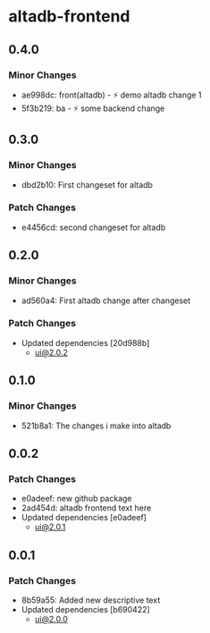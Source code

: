 # altadb-frontend

## 0.4.0

### Minor Changes

- ae998dc: front(altadb) - :zap: demo altadb change 1
- 5f3b219: ba - :zap: some backend change

## 0.3.0

### Minor Changes

- dbd2b10: First changeset for altadb

### Patch Changes

- e4456cd: second changeset for altadb

## 0.2.0

### Minor Changes

- ad560a4: First altadb change after changeset

### Patch Changes

- Updated dependencies [20d988b]
  - ui@2.0.2

## 0.1.0

### Minor Changes

- 521b8a1: The changes i make into altadb

## 0.0.2

### Patch Changes

- e0adeef: new github package
- 2ad454d: altadb frontend text here
- Updated dependencies [e0adeef]
  - ui@2.0.1

## 0.0.1

### Patch Changes

- 8b59a55: Added new descriptive text
- Updated dependencies [b690422]
  - ui@2.0.0
